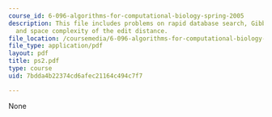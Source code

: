 ```yaml
---
course_id: 6-096-algorithms-for-computational-biology-spring-2005
description: This file includes problems on rapid database search, Gibbs sampling,
  and space complexity of the edit distance.
file_location: /coursemedia/6-096-algorithms-for-computational-biology-spring-2005/7bdda4b22374cd6afec21164c494c7f7_ps2.pdf
file_type: application/pdf
layout: pdf
title: ps2.pdf
type: course
uid: 7bdda4b22374cd6afec21164c494c7f7

---
```

None